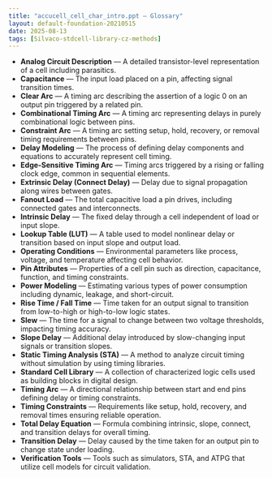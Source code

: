 ```yaml
---
title: "accucell_cell_char_intro.ppt — Glossary"
layout: default-foundation-20210515
date: 2025-08-13
tags: [Silvaco-stdcell-library-cz-methods]
---
```


- **Analog Circuit Description** — A detailed transistor-level representation of a cell including parasitics.  
- **Capacitance** — The input load placed on a pin, affecting signal transition times.  
- **Clear Arc** — A timing arc describing the assertion of a logic 0 on an output pin triggered by a related pin.  
- **Combinational Timing Arc** — A timing arc representing delays in purely combinational logic between pins.  
- **Constraint Arc** — A timing arc setting setup, hold, recovery, or removal timing requirements between pins.  
- **Delay Modeling** — The process of defining delay components and equations to accurately represent cell timing.  
- **Edge-Sensitive Timing Arc** — Timing arcs triggered by a rising or falling clock edge, common in sequential elements.  
- **Extrinsic Delay (Connect Delay)** — Delay due to signal propagation along wires between gates.  
- **Fanout Load** — The total capacitive load a pin drives, including connected gates and interconnects.  
- **Intrinsic Delay** — The fixed delay through a cell independent of load or input slope.  
- **Lookup Table (LUT)** — A table used to model nonlinear delay or transition based on input slope and output load.  
- **Operating Conditions** — Environmental parameters like process, voltage, and temperature affecting cell behavior.  
- **Pin Attributes** — Properties of a cell pin such as direction, capacitance, function, and timing constraints.  
- **Power Modeling** — Estimating various types of power consumption including dynamic, leakage, and short-circuit.  
- **Rise Time / Fall Time** — Time taken for an output signal to transition from low-to-high or high-to-low logic states.  
- **Slew** — The time for a signal to change between two voltage thresholds, impacting timing accuracy.  
- **Slope Delay** — Additional delay introduced by slow-changing input signals or transition slopes.  
- **Static Timing Analysis (STA)** — A method to analyze circuit timing without simulation by using timing libraries.  
- **Standard Cell Library** — A collection of characterized logic cells used as building blocks in digital design.  
- **Timing Arc** — A directional relationship between start and end pins defining delay or timing constraints.  
- **Timing Constraints** — Requirements like setup, hold, recovery, and removal times ensuring reliable operation.  
- **Total Delay Equation** — Formula combining intrinsic, slope, connect, and transition delays for overall timing.  
- **Transition Delay** — Delay caused by the time taken for an output pin to change state under loading.  
- **Verification Tools** — Tools such as simulators, STA, and ATPG that utilize cell models for circuit validation.
